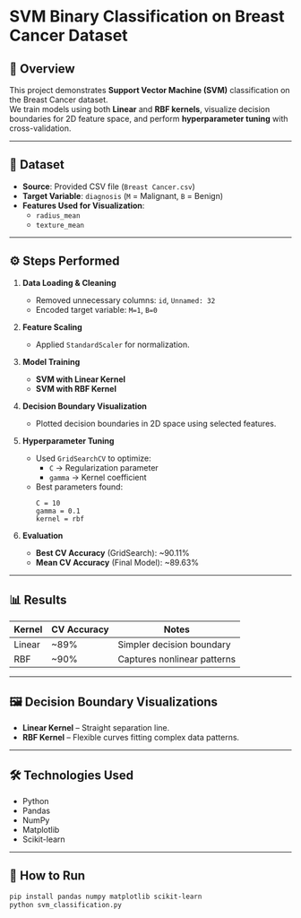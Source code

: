 # SVM Binary Classification on Breast Cancer Dataset

## 📌 Overview
This project demonstrates **Support Vector Machine (SVM)** classification on the Breast Cancer dataset.  
We train models using both **Linear** and **RBF kernels**, visualize decision boundaries for 2D feature space, and perform **hyperparameter tuning** with cross-validation.

---

## 📂 Dataset
- **Source**: Provided CSV file (`Breast Cancer.csv`)
- **Target Variable**: `diagnosis` (`M` = Malignant, `B` = Benign)
- **Features Used for Visualization**:  
  - `radius_mean`  
  - `texture_mean`

---

## ⚙️ Steps Performed

1. **Data Loading & Cleaning**
   - Removed unnecessary columns: `id`, `Unnamed: 32`
   - Encoded target variable: `M=1`, `B=0`

2. **Feature Scaling**
   - Applied `StandardScaler` for normalization.

3. **Model Training**
   - **SVM with Linear Kernel**
   - **SVM with RBF Kernel**

4. **Decision Boundary Visualization**
   - Plotted decision boundaries in 2D space using selected features.

5. **Hyperparameter Tuning**
   - Used `GridSearchCV` to optimize:
     - `C` → Regularization parameter
     - `gamma` → Kernel coefficient
   - Best parameters found:  
     ```
     C = 10
     gamma = 0.1
     kernel = rbf
     ```

6. **Evaluation**
   - **Best CV Accuracy** (GridSearch): ~90.11%
   - **Mean CV Accuracy** (Final Model): ~89.63%

---

## 📊 Results

| Kernel   | CV Accuracy | Notes |
|----------|------------|-------|
| Linear   | ~89%       | Simpler decision boundary |
| RBF      | ~90%       | Captures nonlinear patterns |

---

## 🖼 Decision Boundary Visualizations
- **Linear Kernel** – Straight separation line.
- **RBF Kernel** – Flexible curves fitting complex data patterns.

---

## 🛠 Technologies Used
- Python
- Pandas
- NumPy
- Matplotlib
- Scikit-learn

---

## 🚀 How to Run
```bash
pip install pandas numpy matplotlib scikit-learn
python svm_classification.py
